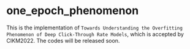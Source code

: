 # one_epoch_phenomenon
This is the implementation of `Towards Understanding the Overfitting Phenomenon of Deep Click-Through Rate Models`, which is accepted by CIKM2022. The codes will be released soon.
